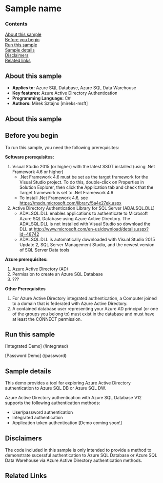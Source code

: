 # Sample name

### Contents

[About this sample](#about-this-sample)<br/>
[Before you begin](#before-you-begin)<br/>
[Run this sample](#run-this-sample)<br/>
[Sample details](#sample-details)<br/>
[Disclaimers](#disclaimers)<br/>
[Related links](#related-links)<br/>

<a name=about-this-sample></a>
## About this sample

<!-- Delete the ones that don't apply -->
- **Applies to:** Azure SQL Database, Azure SQL Data Warehouse 
- **Key features:** Azure Active Directory Authentication 
- **Programming Language:** C#
- **Authors:** Mirek Sztajno [mireks-msft]

## About this sample

<a name=before-you-begin></a>

## Before you begin

To run this sample, you need the following prerequisites:

**Software prerequisites:**

1. Visual Studio 2015 (or higher) with the latest SSDT installed (using .Net Framework 4.6 or higher)
	+ .Net Framework 4.6 must be set as the target framework for the Visual Studio project. To do this, double-click on Properties in Solution Explorer, then click the Application tab and check that the Target framework is set to .Net Framework 4.6
	+ To install .Net Framework 4.6, see https://msdn.microsoft.com/library/5a4x27ek.aspx
2. Active Directory Authentication Library for SQL Server (ADALSQL.DLL)
	+ ADALSQL.DLL enables applications to authenticate to Microsoft Azure SQL Database using Azure Active Directory. The ADALSQL.DLL is not installed with Visual Studio so download the DLL at http://www.microsoft.com/en-us/download/details.aspx?id=48742
	+ ADALSQL.DLL is automatically downloaded with Visual Studio 2015 Update 2, SQL Server Management Studio, and the newest version of SQL Server Data tools 

**Azure prerequisites:**
1. Azure Active Directory (AD) 
2. Permission to create an Azure SQL Database
3. ??? 

**Other Prerequisites** 

1. For Azure Active Directory integrated authentication, a Computer joined to a domain that is federated with Azure Active Directory.
2. A contained database user representing your Azure AD principal (or one of the groups you belong to) must exist in the database and must have at least the CONNECT permission. 

<a name=run-this-sample></a>

## Run this sample

<!-- Place sample links here --> 

[Integrated Demo] (/integrated)

[Password Demo] (/password)

<a name=sample-details></a>

## Sample details

This demo provides a tool for exploring Azure Active Directory authentication to Azure SQL DB or Azure SQL DW.

Azure Active Directory authentication with Azure SQL Database V12 supports the following authentication methods:
- User/password authentication  
- Integrated authentication 
- Application token authentication [Demo coming soon!]

<a name=disclaimers></a>

## Disclaimers
The code included in this sample is only intended to provide a method to demonstrate sucessful authentication to Azure SQL Database or Azure SQL Data Warehouse via Azure Active Directory authentication methods.  

<a name=related-links></a>
## Related Links
<!-- Links to more articles. Remember to delete "en-us" from the link path. -->

<!-- For more information, see these articles: --> 

